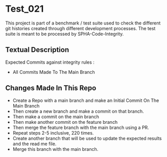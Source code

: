 # Test_021
This project is part of a benchmark / test suite used to check the different git histories created through different development processes. The test suite is meant to be processed by SPHA-Code-Integrity.

## Textual Description
Expected Commits against integrity rules :
* All Commits Made To The Main Branch

## Changes Made In This Repo

* Create a Repo with a main branch and make an Initial Commit On The Main Branch
* Then create a new branch and make a commit on that branch.
* Then make a commit on the main branch
* Then make another commit on the feature branch
* Then merge the feature branch with the main branch using a PR.
* Repeat steps 2-5 inclusive, 220 times.
* Create another branch that will be used to update the expected results and the read me file.
* Merge this branch with the main branch.
